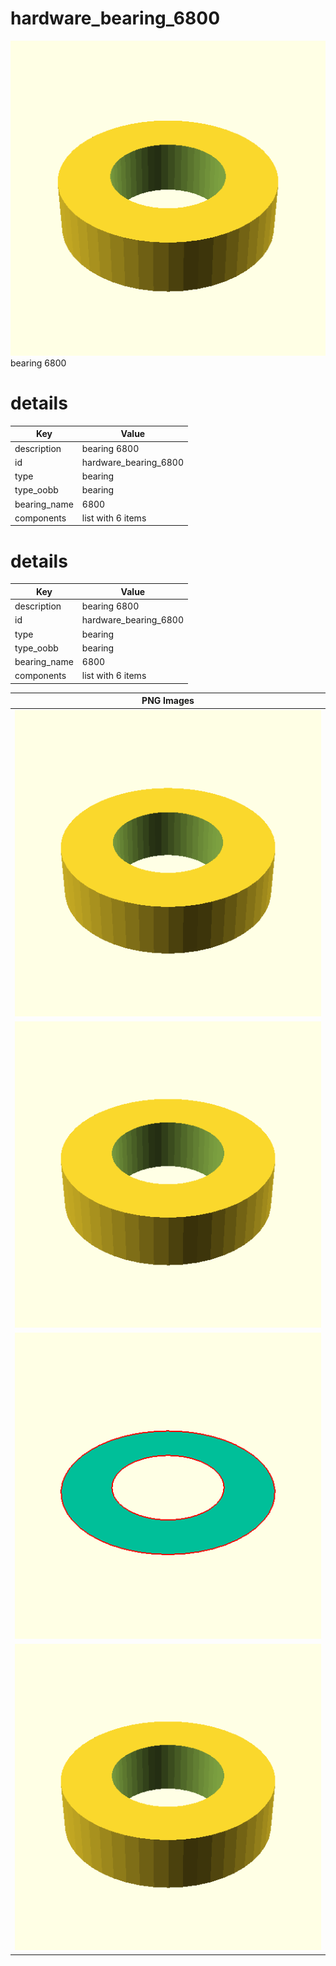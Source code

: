 # hardware_bearing_6800  
![true.png](true.png)  
bearing 6800
# details
| Key          | Value                                                                                                                                                                                                                                                                                                                                                                                                                                                                                                                                                                                                                                                                                                    |
| ------------ | -------------------------------------------------------------------------------------------------------------------------------------------------------------------------------------------------------------------------------------------------------------------------------------------------------------------------------------------------------------------------------------------------------------------------------------------------------------------------------------------------------------------------------------------------------------------------------------------------------------------------------------------------------------------------------------------------------- |
| description  | bearing 6800                                                                                                                                                                                                                                                                                                                                                                                                                                                                                                                                                                                                                                                                                             |
| id           | hardware_bearing_6800                                                                                                                                                                                                                                                                                                                                                                                                                                                                                                                                                                                                                                                                                    |
| type         | bearing                                                                                                                                                                                                                                                                                                                                                                                                                                                                                                                                                                                                                                                                                                  |
| type_oobb    | bearing                                                                                                                                                                                                                                                                                                                                                                                                                                                                                                                                                                                                                                                                                                  |
| bearing_name | 6800                                                                                                                                                                                                                                                                                                                                                                                                                                                                                                                                                                                                                                                                                                     |
| components   | list with 6 items                                                                                                                                                                                                                                                                                                                                                                                                                                                                                                                                                                                                                                                                                        |

# details
| Key          | Value                                                                                                                                                                                                                                                                                                                                                                                                                                                                                                                                                                                                                                                                                                    |
| ------------ | -------------------------------------------------------------------------------------------------------------------------------------------------------------------------------------------------------------------------------------------------------------------------------------------------------------------------------------------------------------------------------------------------------------------------------------------------------------------------------------------------------------------------------------------------------------------------------------------------------------------------------------------------------------------------------------------------------- |
| description  | bearing 6800                                                                                                                                                                                                                                                                                                                                                                                                                                                                                                                                                                                                                                                                                             |
| id           | hardware_bearing_6800                                                                                                                                                                                                                                                                                                                                                                                                                                                                                                                                                                                                                                                                                    |
| type         | bearing                                                                                                                                                                                                                                                                                                                                                                                                                                                                                                                                                                                                                                                                                                  |
| type_oobb    | bearing                                                                                                                                                                                                                                                                                                                                                                                                                                                                                                                                                                                                                                                                                                  |
| bearing_name | 6800                                                                                                                                                                                                                                                                                                                                                                                                                                                                                                                                                                                                                                                                                                     |
| components   | list with 6 items                                                                                                                                                                                                                                                                                                                                                                                                                                                                                                                                                                                                                                                                                        |

| PNG Images |
| --- |
| ![3dpr.png](3dpr.png) |
| ![laser.png](laser.png) |
| ![laser_flat.png](laser_flat.png) |
| ![true.png](true.png) |


